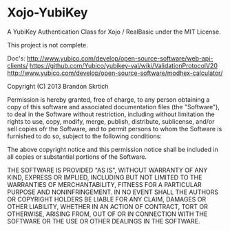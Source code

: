 Xojo-YubiKey
============

A YubiKey Authentication Class for Xojo / RealBasic under the MIT License.

This project is not complete.

Doc's:
http://www.yubico.com/develop/open-source-software/web-api-clients/
https://github.com/Yubico/yubikey-val/wiki/ValidationProtocolV20
http://www.yubico.com/develop/open-source-software/modhex-calculator/

Copyright (C) 2013 Brandon Skrtich

Permission is hereby granted, free of charge, to any person obtaining a copy of this software and associated documentation files (the "Software"), to deal in the Software without restriction, including without limitation the rights to use, copy, modify, merge, publish, distribute, sublicense, and/or sell copies ofr the Software, and to permit persons to whom the Software is furnished to do so, subject to the following conditions:

The above copyright notice and this permission notice shall be included in all copies or substantial portions of the Software.

THE SOFTWARE IS PROVIDED "AS IS", WITHOUT WARRANTY OF ANY KIND, EXPRESS OR IMPLIED, INCLUDING BUT NOT LIMITED TO THE WARRANTIES OF MERCHANTABILITY, FITNESS FOR A PARTICULAR PURPOSE AND NONINFRINGEMENT. IN NO EVENT SHALL THE AUTHORS OR COPYRIGHT HOLDERS BE LIABLE FOR ANY CLAIM, DAMAGES OR OTHER LIABILITY, WHETHER IN AN ACTION OF CONTRACT, TORT OR OTHERWISE, ARISING FROM, OUT OF OR IN CONNECTION WITH THE SOFTWARE OR THE USE OR OTHER DEALINGS IN THE SOFTWARE.
